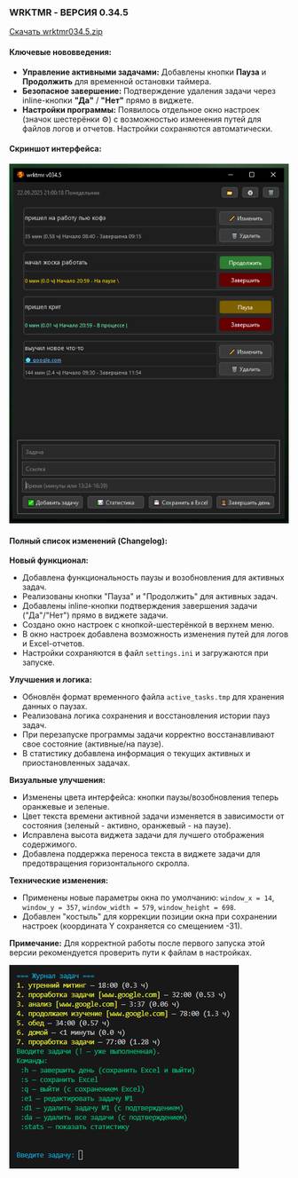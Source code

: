 ### **WRKTMR - ВЕРСИЯ 0.34.5**

[Скачать wrktmr034.5.zip](https://github.com/ashtray01/wrktmr/releases/download/034.5/wrktmr034.5.zip)
#### **Ключевые нововведения:**
*   **Управление активными задачами:** Добавлены кнопки **Пауза** и **Продолжить** для временной остановки таймера.
*   **Безопасное завершение:** Подтверждение удаления задачи через inline-кнопки **"Да"** / **"Нет"** прямо в виджете.
*   **Настройки программы:** Появилось отдельное окно настроек (значок шестерёнки ⚙) с возможностью изменения путей для файлов логов и отчетов. Настройки сохраняются автоматически.

#### **Скриншот интерфейса:**
![Скриншот версии 0.34.5](https://github.com/ashtray01/wrktmr/blob/main/images/scr034.5.png)

#### **Полный список изменений (Changelog):**

**Новый функционал:**
*   Добавлена функциональность паузы и возобновления для активных задач.
*   Реализованы кнопки "Пауза" и "Продолжить" для активных задач.
*   Добавлены inline-кнопки подтверждения завершения задачи ("Да"/"Нет") прямо в виджете задачи.
*   Создано окно настроек с кнопкой-шестерёнкой в верхнем меню.
*   В окно настроек добавлена возможность изменения путей для логов и Excel-отчетов.
*   Настройки сохраняются в файл `settings.ini` и загружаются при запуске.

**Улучшения и логика:**
*   Обновлён формат временного файла `active_tasks.tmp` для хранения данных о паузах.
*   Реализована логика сохранения и восстановления истории пауз задач.
*   При перезапуске программы задачи корректно восстанавливают свое состояние (активные/на паузе).
*   В статистику добавлена информация о текущих активных и приостановленных задачах.

**Визуальные улучшения:**
*   Изменены цвета интерфейса: кнопки паузы/возобновления теперь оранжевые и зеленые.
*   Цвет текста времени активной задачи изменяется в зависимости от состояния (зеленый - активно, оранжевый - на паузе).
*   Исправлена высота виджета задачи для лучшего отображения содержимого.
*   Добавлена поддержка переноса текста в виджете задачи для предотвращения горизонтального скролла.

**Технические изменения:**
*   Применены новые параметры окна по умолчанию: `window_x = 14`, `window_y = 357`, `window_width = 579`, `window_height = 698`.
*   Добавлен "костыль" для коррекции позиции окна при сохранении настроек (координата Y сохраняется со смещением -31).

**Примечание:** Для корректной работы после первого запуска этой версии рекомендуется проверить пути к файлам в настройках.

![image](https://github.com/ashtray01/wrktmr/blob/main/images/scr021.png)











































